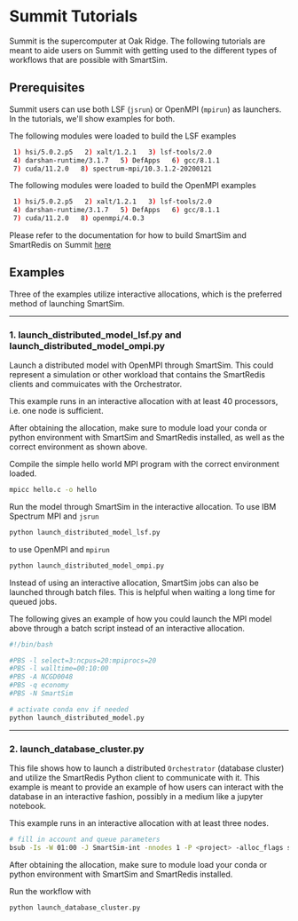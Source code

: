 
# Summit Tutorials

Summit is the supercomputer at Oak Ridge. The
following tutorials are meant to aide users on Summit with getting used to the
different types of workflows that are possible with SmartSim.


## Prerequisites

Summit users can use both LSF (`jsrun`) or OpenMPI (`mpirun`) as launchers. In the
tutorials, we'll show examples for both.

The following modules were loaded to build the LSF examples

```bash
 1) hsi/5.0.2.p5   2) xalt/1.2.1   3) lsf-tools/2.0
 4) darshan-runtime/3.1.7   5) DefApps   6) gcc/8.1.1
 7) cuda/11.2.0   8) spectrum-mpi/10.3.1.2-20200121
```

The following modules were loaded to build the OpenMPI examples

```bash
 1) hsi/5.0.2.p5   2) xalt/1.2.1   3) lsf-tools/2.0 
 4) darshan-runtime/3.1.7   5) DefApps   6) gcc/8.1.1
 7) cuda/11.2.0   8) openmpi/4.0.3
```

Please refer to the documentation for how to build SmartSim and SmartRedis on
Summit [here](https://www.craylabs.org/docs/installation.html)

## Examples

Three of the examples utilize interactive allocations, which is the preferred method of
launching SmartSim.


----------

### 1. launch_distributed_model_lsf.py and launch_distributed_model_ompi.py

Launch a distributed model with OpenMPI through SmartSim. This could represent
a simulation or other workload that contains the SmartRedis clients and commuicates
with the Orchestrator.

This example runs in an interactive allocation with at least 40 processors, i.e. one node
is sufficient.

After obtaining the allocation, make sure to module load your conda or python environment
with SmartSim and SmartRedis installed, as well as the correct environment as shown above.

Compile the simple hello world MPI program with the correct environment loaded.

```bash
mpicc hello.c -o hello
```

Run the model through SmartSim in the interactive allocation. To use IBM Spectrum MPI
and `jsrun`

```bash
python launch_distributed_model_lsf.py
```

to use OpenMPI and `mpirun`

```bash
python launch_distributed_model_ompi.py
```

Instead of using an interactive allocation, SmartSim jobs can also be
launched through batch files. This is helpful when waiting a long time
for queued jobs.

The following gives an example of how you could launch the MPI
model above through a batch script instead of an interactive allocation.

```bash
#!/bin/bash

#PBS -l select=3:ncpus=20:mpiprocs=20
#PBS -l walltime=00:10:00
#PBS -A NCGD0048
#PBS -q economy
#PBS -N SmartSim

# activate conda env if needed
python launch_distributed_model.py
```
---------

### 2. launch_database_cluster.py

This file shows how to launch a distributed ``Orchestrator`` (database cluster) and
utilize the SmartRedis Python client to communicate with it. This example is meant
to provide an example of how users can interact with the database in an interactive
fashion, possibly in a medium like a jupyter notebook.

This example runs in an interactive allocation with at least three
nodes. 

```bash
# fill in account and queue parameters
bsub -Is -W 01:00 -J SmartSim-int -nnodes 1 -P <project> -alloc_flags smt1 $SHELL
```
After obtaining the allocation, make sure to module load your conda or python environment
with SmartSim and SmartRedis installed.

Run the workflow with

```bash
python launch_database_cluster.py
```


